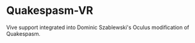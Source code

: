 # Quakespasm-VR
Vive support integrated into Dominic Szablewski's Oculus modification of Quakespasm.
